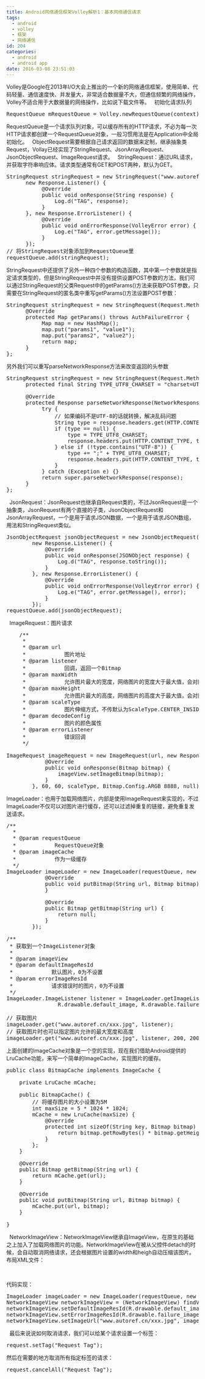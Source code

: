 ```yaml
---
title: Android网络通信框架Volley解析1：基本网络通信请求
tags:
  - android
  - volley
  - 框架
  - 网络通信
id: 204
categories:
  - android
  - android app
date: 2016-03-08 23:51:03
---
```


Volley是Google在2013年I/O大会上推出的一个新的网络通信框架，使用简单、代码轻量、通信速度快、并发量大，非常适合数据量不大，但通信频繁的网络操作，Volley不适合用于大数据量的网络操作，比如说下载文件等。
&nbsp;
初始化请求队列
<pre>RequestQueue mRequestQueue = Volley.newRequestQueue(context);
</pre>
RequestQueue是一个请求队列对象，可以缓存所有的HTTP请求，不必为每一次HTTP请求都创建一个RequestQueue对象，一般习惯用法是在Application中全局初始化。
&nbsp;
ObjectRequest需要根据自己请求返回的数据来定制，继承抽象类Request，Vollay已经实现了StringRequest、JsonArrayRequest、JsonObjectRequest、ImageRequest请求。
&nbsp;
StringRequest：通过URL请求，并获取字符串响应体。请求类型通常有GET和POST两种，默认为GET。
<pre>
StringRequest stringRequest = new StringRequest("www.autoref.cn",
      new Response.Listener<String>() {
           @Override
           public void onResponse(String response) {
               Log.d("TAG", response);
           }
      }, new Response.ErrorListener() {
           @Override
           public void onErrorResponse(VolleyError error) {
               Log.e("TAG", error.getMessage());
           }
      });
// 将StringRequest对象添加到RequestQueue里
requestQueue.add(stringRequest);
</pre>
StringRequest中还提供了另外一种四个参数的构造函数，其中第一个参数就是指定请求类型的，但是StringRequest中并没有提供设置POST参数的方法，我们可以通过StringRequest的父类Request中的getParams()方法来获取POST参数，只需要在StringRequest的匿名类中重写getParams()方法设置POST参数：
<pre>
StringRequest stringRequest = new StringRequest(Request.Method.POST, url, listener, errorListener) {
      @Override
      protected Map<String, String> getParams() throws AuthFailureError {
           Map<String, String> map = new HashMap<String, String>();
           map.put("params1", "value1");
           map.put("params2", "value2");
           return map;
      }
};
</pre>
另外我们可以重写parseNetworkResponse方法来改变返回的头参数
<pre>
StringRequest stringRequest = new StringRequest(Request.Method.GET, url, listener, errorListener) {
      protected final String TYPE_UTF8_CHARSET = "charset=UTF-8";

      @Override
      protected Response<String> parseNetworkResponse(NetworkResponse response) {
           try {
               // 如果编码不是UTF-8的话就转换，解决乱码问题
               String type = response.headers.get(HTTP.CONTENT_TYPE);
               if (type == null) {
                   type = TYPE_UTF8_CHARSET;
                   response.headers.put(HTTP.CONTENT_TYPE, type);
               } else if (!type.contains("UTF-8")) {
                   type += ";" + TYPE_UTF8_CHARSET;
                   response.headers.put(HTTP.CONTENT_TYPE, type);
               }
           } catch (Exception e) {}
           return super.parseNetworkResponse(response);
      }
};
</pre>
&nbsp;
JsonRequest：JsonRequest也继承自Request类的，不过JsonRequest是一个抽象类，JsonRequest有两个直接的子类，JsonObjectRequest和JsonArrayRequest，一个是用于请求JSON数据，一个是用于请求JSON数组，用法和StringRequest类似。
<pre>
JsonObjectRequest jsonObjectRequest = new JsonObjectRequest("www.autoref.cn", null,  
        new Response.Listener<JSONObject>() {  
            @Override  
            public void onResponse(JSONObject response) {  
                Log.d("TAG", response.toString());  
            }  
        }, new Response.ErrorListener() {  
            @Override  
            public void onErrorResponse(VolleyError error) {  
                Log.e("TAG", error.getMessage(), error);  
            }  
        });
requestQueue.add(jsonObjectRequest);  
</pre>
&nbsp;
ImageRequest：图片请求
<pre>
    /**
     *
     * @param url
     *            图片地址
     * @param listener
     *            回调，返回一个Bitmap
     * @param maxWidth
     *            允许图片最大的宽度，网络图片的宽度大于最大值，会对图片进行压缩，0表示不压缩
     * @param maxHeight
     *            允许图片最大的高度，网络图片的高度大于最大值，会对图片进行压缩，0表示不压缩
     * @param scaleType
     *            图片伸缩方式，不传默认为ScaleType.CENTER_INSIDE
     * @param decodeConfig
     *            图片的颜色属性
     * @param errorListener
     *            错误回调
     */

ImageRequest imageRequest = new ImageRequest(url, new Response.Listener<Bitmap>() {
            @Override
            public void onResponse(Bitmap bitmap) {
                imageView.setImageBitmap(bitmap);
            }
        }, 60, 60, scaleType, Bitmap.Config.ARGB_8888, null);
</pre>
ImageLoader：也用于加载网络图片，内部是使用ImageRequest来实现的，不过ImageLoader不仅可以对图片进行缓存，还可以过滤掉重复的链接，避免重复发送请求。
<pre>
/**
  *
  * @param requestQueue
  *            RequestQueue对象
  * @param imageCache
  *            作为一级缓存
  */
ImageLoader imageLoader = new ImageLoader(requestQueue, new ImageLoader.ImageCache() {
            @Override
            public void putBitmap(String url, Bitmap bitmap) {
            }

            @Override
            public Bitmap getBitmap(String url) {
                return null;
            }
        });

/**
 * 获取到一个ImageListener对象
 *
 * @param imageView
 * @param defaultImageResId
 *            默认图片，0为不设置
 * @param errorImageResId
 *            请求错误时的图片，0为不设置
 */
ImageLoader.ImageListener listener = ImageLoader.getImageListener(imageView,
                R.drawable.default_image, R.drawable.failure_image);

// 获取图片
imageLoader.get("www.autoref.cn/xxx.jpg", listener);
// 获取图片时也可以指定图片允许的最大宽度和高度
imageLoader.get("www.autoref.cn/xxx.jpg", listener, 200, 200);
</pre>
上面创建的ImageCache对象是一个空的实现，现在我们借助Android提供的LruCache功能，来写一个简单的ImageCache，实现图片的缓存。
<pre>
public class BitmapCache implements ImageCache {  

    private LruCache<String, Bitmap> mCache;  

    public BitmapCache() {  
        // 将缓存图片的大小设置为5M
        int maxSize = 5 * 1024 * 1024;  
        mCache = new LruCache<String, Bitmap>(maxSize) {  
            @Override  
            protected int sizeOf(String key, Bitmap bitmap) {  
                return bitmap.getRowBytes() * bitmap.getHeight();  
            }  
        };  
    }  

    @Override  
    public Bitmap getBitmap(String url) {  
        return mCache.get(url);  
    }  

    @Override  
    public void putBitmap(String url, Bitmap bitmap) {  
        mCache.put(url, bitmap);  
    }  

}  
</pre>
&nbsp;
NetworkImageView：NetworkImageView继承自ImageView，在原生的基础之上加入了加载网络图片的功能。NetworkImageView在被从父控件detach的时候，会自动取消网络请求，还会根据图片设置的width和heigh自动压缩该图片。
布局XML文件：
<pre>
<com.android.volley.toolbox.NetworkImageView  
    android:id="@+id/network_image_view"  
    android:layout_width="100dp"  
    android:layout_height="100dp" />  
</pre>
代码实现：
<pre>
ImageLoader imageLoader = new ImageLoader(requestQueue, new BitmapCache());
NetworkImageView networkImageView = (NetworkImageView) findViewById(R.id.network_image_view);
networkImageView.setDefaultImageResId(R.drawable.default_image);  
networkImageView.setErrorImageResId(R.drawable.failure_image);  
networkImageView.setImageUrl("www.autoref.cn/xxx.jpg", imageLoader);  
</pre>
&nbsp;
最后来说说如何取消请求，我们可以给某个请求设置一个标签：
<pre>
request.setTag("Request_Tag");
</pre>
然后在需要的地方取消所有指定标签的请求：
<pre>
request.cancelAll("Request_Tag");
</pre>
